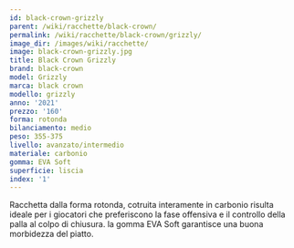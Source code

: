 ```yaml
---
id: black-crown-grizzly
parent: /wiki/racchette/black-crown/
permalink: /wiki/racchette/black-crown/grizzly/
image_dir: /images/wiki/racchette/
image: black-crown-grizzly.jpg
title: Black Crown Grizzly
brand: black-crown
model: Grizzly
marca: black crown
modello: grizzly
anno: '2021'
prezzo: '160'
forma: rotonda
bilanciamento: medio
peso: 355-375
livello: avanzato/intermedio
materiale: carbonio
gomma: EVA Soft
superficie: liscia
index: '1'
---
```

Racchetta dalla forma rotonda, cotruita interamente in carbonio risulta ideale per i giocatori che preferiscono la fase offensiva e il controllo della palla al colpo di chiusura. la gomma EVA Soft garantisce una buona morbidezza del piatto.